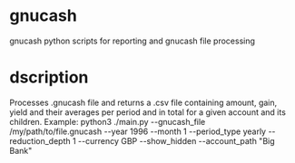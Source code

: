 # gnucash
gnucash python scripts for reporting and gnucash file processing

# dscription
 Processes .gnucash file and returns a .csv file containing amount, gain, yield and their averages per period and in total for a given account and its children.
Example:
       python3 ./main.py --gnucash_file /my/path/to/file.gnucash --year 1996 --month 1 --period_type yearly --reduction_depth 1 --currency GBP --show_hidden --account_path "Big Bank"

